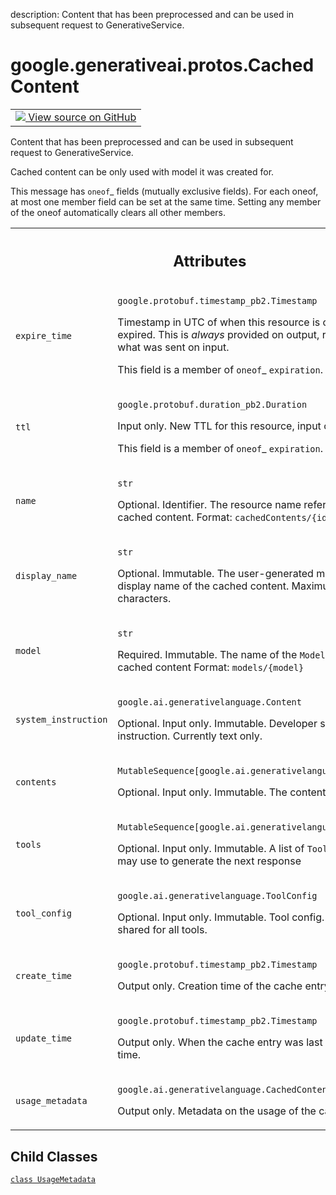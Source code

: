 description: Content that has been preprocessed and can be used in subsequent request to GenerativeService.

<div itemscope itemtype="http://developers.google.com/ReferenceObject">
<meta itemprop="name" content="google.generativeai.protos.CachedContent" />
<meta itemprop="path" content="Stable" />
<meta itemprop="property" content="UsageMetadata"/>
</div>

# google.generativeai.protos.CachedContent

<!-- Insert buttons and diff -->

<table class="tfo-notebook-buttons tfo-api nocontent">
<td>
  <a target="_blank" href="https://github.com/googleapis/google-cloud-python/tree/main/packages/google-ai-generativelanguage/google/ai/generativelanguage_v1beta/types/cached_content.py#L34-L179">
    <img src="https://www.tensorflow.org/images/GitHub-Mark-32px.png" />
    View source on GitHub
  </a>
</td>
</table>



Content that has been preprocessed and can be used in subsequent request to GenerativeService.

<!-- Placeholder for "Used in" -->

Cached content can be only used with model it was created for.

This message has `oneof`_ fields (mutually exclusive fields).
For each oneof, at most one member field can be set at the same time.
Setting any member of the oneof automatically clears all other
members.




<!-- Tabular view -->
 <table class="responsive fixed orange">
<colgroup><col width="214px"><col></colgroup>
<tr><th colspan="2"><h2 class="add-link">Attributes</h2></th></tr>

<tr>
<td>

`expire_time`<a id="expire_time"></a>

</td>
<td>

`google.protobuf.timestamp_pb2.Timestamp`

Timestamp in UTC of when this resource is considered
expired. This is *always* provided on output, regardless of
what was sent on input.

This field is a member of `oneof`_ ``expiration``.

</td>
</tr><tr>
<td>

`ttl`<a id="ttl"></a>

</td>
<td>

`google.protobuf.duration_pb2.Duration`

Input only. New TTL for this resource, input
only.

This field is a member of `oneof`_ ``expiration``.

</td>
</tr><tr>
<td>

`name`<a id="name"></a>

</td>
<td>

`str`

Optional. Identifier. The resource name referring to the
cached content. Format: ``cachedContents/{id}``


</td>
</tr><tr>
<td>

`display_name`<a id="display_name"></a>

</td>
<td>

`str`

Optional. Immutable. The user-generated
meaningful display name of the cached content.
Maximum 128 Unicode characters.


</td>
</tr><tr>
<td>

`model`<a id="model"></a>

</td>
<td>

`str`

Required. Immutable. The name of the ``Model`` to use for
cached content Format: ``models/{model}``


</td>
</tr><tr>
<td>

`system_instruction`<a id="system_instruction"></a>

</td>
<td>

`google.ai.generativelanguage.Content`

Optional. Input only. Immutable. Developer
set system instruction. Currently text only.


</td>
</tr><tr>
<td>

`contents`<a id="contents"></a>

</td>
<td>

`MutableSequence[google.ai.generativelanguage.Content]`

Optional. Input only. Immutable. The content
to cache.

</td>
</tr><tr>
<td>

`tools`<a id="tools"></a>

</td>
<td>

`MutableSequence[google.ai.generativelanguage.Tool]`

Optional. Input only. Immutable. A list of ``Tools`` the
model may use to generate the next response

</td>
</tr><tr>
<td>

`tool_config`<a id="tool_config"></a>

</td>
<td>

`google.ai.generativelanguage.ToolConfig`

Optional. Input only. Immutable. Tool config.
This config is shared for all tools.


</td>
</tr><tr>
<td>

`create_time`<a id="create_time"></a>

</td>
<td>

`google.protobuf.timestamp_pb2.Timestamp`

Output only. Creation time of the cache
entry.

</td>
</tr><tr>
<td>

`update_time`<a id="update_time"></a>

</td>
<td>

`google.protobuf.timestamp_pb2.Timestamp`

Output only. When the cache entry was last
updated in UTC time.

</td>
</tr><tr>
<td>

`usage_metadata`<a id="usage_metadata"></a>

</td>
<td>

`google.ai.generativelanguage.CachedContent.UsageMetadata`

Output only. Metadata on the usage of the
cached content.

</td>
</tr>
</table>



## Child Classes
[`class UsageMetadata`](../../../google/generativeai/protos/CachedContent/UsageMetadata.md)

